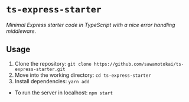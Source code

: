 # `ts-express-starter`

_Minimal Express starter code in TypeScript with a nice error handling middleware._

## Usage

1. Clone the repository: `git clone https://github.com/sawamotokai/ts-express-starter.git`
2. Move into the working directory: `cd ts-express-starter`
3. Install dependencies: `yarn add`

- To run the server in localhost: `npm start`
